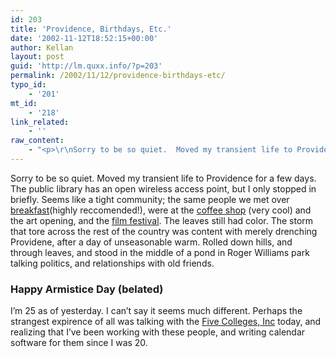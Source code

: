 ```yaml
---
id: 203
title: 'Providence, Birthdays, Etc.'
date: '2002-11-12T18:52:15+00:00'
author: Kellan
layout: post
guid: 'http://lm.quxx.info/?p=203'
permalink: /2002/11/12/providence-birthdays-etc/
typo_id:
    - '201'
mt_id:
    - '218'
link_related:
    - ''
raw_content:
    - "<p>\r\nSorry to be so quiet.  Moved my transient life to Providence for a few days.  The public library has an open wireless access point, but I only stopped in briefly.  Seems like a tight community;  the same people we met over <a href=\\\"http://www.juliansprovidence.com/\\\">breakfast</a>(highly reccomended!), were at the \r\n<a href=\\\"http://www.as220.org/goulis/whitelec.html\\\">coffee shop</a> (very cool)  and the art opening, and the <a href=\\\"http://www.hrw.org/iff/2002/\\\">film festival</a>.  The leaves still had color.  The storm that tore across the rest of the country was content with merely drenching Providene, after a day of unseasonable warm.  Rolled down hills, and through leaves, and stood in the middle of a pond in Roger Williams park talking politics, and relationships with old friends.  \r\n</p>\r\n<p>\r\n<h3>Happy Armistice Day (belated)</h3>\r\nI\\'m 25 as of yesterday.  I can\\'t say it seems much different.  Perhaps the strangest expirence of all was talking with the <a href=\\\"http://www.fivecolleges.edu\\\">Five Colleges, Inc</a> today, and realizing that I\\'ve been working with these people, and writing calendar software for them since I was 20.\r\n</p>"
---
```


Sorry to be so quiet. Moved my transient life to Providence for a few days. The public library has an open wireless access point, but I only stopped in briefly. Seems like a tight community; the same people we met over [breakfast](http://www.juliansprovidence.com/)(highly reccomended!), were at the [coffee shop](http://www.as220.org/goulis/whitelec.html) (very cool) and the art opening, and the [film festival](http://www.hrw.org/iff/2002/). The leaves still had color. The storm that tore across the rest of the country was content with merely drenching Providene, after a day of unseasonable warm. Rolled down hills, and through leaves, and stood in the middle of a pond in Roger Williams park talking politics, and relationships with old friends.

### Happy Armistice Day (belated)

I’m 25 as of yesterday. I can’t say it seems much different. Perhaps the strangest expirence of all was talking with the [Five Colleges, Inc](http://www.fivecolleges.edu) today, and realizing that I’ve been working with these people, and writing calendar software for them since I was 20. 